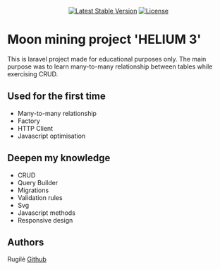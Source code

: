 <p align="center">
<a href="https://packagist.org/packages/laravel/framework"><img src="https://img.shields.io/packagist/v/laravel/framework" alt="Latest Stable Version"></a>
<a href="https://packagist.org/packages/laravel/framework"><img src="https://img.shields.io/packagist/l/laravel/framework" alt="License"></a>
</p>

# Moon mining project 'HELIUM 3'

This is laravel project made for educational purposes only. The main purpose was to learn many-to-many relationship between tables while exercising CRUD.

## Used for the first time

- Many-to-many relationship
- Factory
- HTTP Client
- Javascript optimisation

## Deepen my knowledge

- CRUD
- Query Builder
- Migrations
- Validation rules
- Svg
- Javascript methods
- Responsive design

## Authors

Rugilė [Github](https://github.com/kauste)